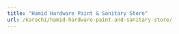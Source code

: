 ```yaml
---
title: "Hamid Hardware Paint & Sanitary Store"
url: /karachi/hamid-hardware-paint-and-sanitary-store/
---
```

